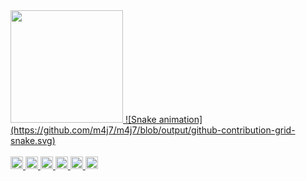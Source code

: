 

 <a href="https://github.com/m4j7">
  <img height="180em" src="https://github-readme-stats.vercel.app/api?username=m4j7&show_icons=true&theme=dracula&include_all_commits=true&count_private=true"/>
  ![Snake animation](https://github.com/m4j7/m4j7/blob/output/github-contribution-grid-snake.svg)
  
  <div style="display: inline_block"><br>
  <img height="20em" src="https://cdn.jsdelivr.net/gh/devicons/devicon/icons/c/c-plain.svg" />
  <img height="20em" src="https://cdn.jsdelivr.net/gh/devicons/devicon/icons/css3/css3-plain.svg" />
  <img height="20em" src="https://cdn.jsdelivr.net/gh/devicons/devicon/icons/java/java-original.svg" />
  <img height="20em" src="https://cdn.jsdelivr.net/gh/devicons/devicon/icons/csharp/csharp-plain.svg" />
  <img height="20em" src="https://cdn.jsdelivr.net/gh/devicons/devicon/icons/angularjs/angularjs-plain.svg" />
  <img height="20em" src="https://cdn.jsdelivr.net/gh/devicons/devicon/icons/javascript/javascript-plain.svg" />
          
  
  <div>


